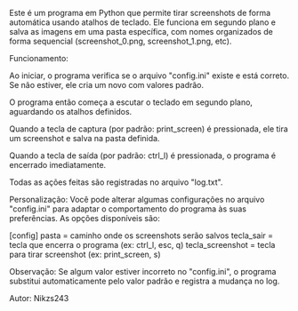 Este é um programa em Python que permite tirar screenshots de forma automática usando atalhos de teclado. 
Ele funciona em segundo plano e salva as imagens em uma pasta específica, com nomes organizados de forma sequencial (screenshot_0.png, screenshot_1.png, etc).

Funcionamento:

Ao iniciar, o programa verifica se o arquivo "config.ini" existe e está correto. Se não estiver, ele cria um novo com valores padrão.

O programa então começa a escutar o teclado em segundo plano, aguardando os atalhos definidos.

Quando a tecla de captura (por padrão: print_screen) é pressionada, ele tira um screenshot e salva na pasta definida.

Quando a tecla de saída (por padrão: ctrl_l) é pressionada, o programa é encerrado imediatamente.

Todas as ações feitas são registradas no arquivo "log.txt".

Personalização:
Você pode alterar algumas configurações no arquivo "config.ini" para adaptar o comportamento do programa às suas preferências. As opções disponíveis são:

[config]
pasta = caminho onde os screenshots serão salvos
tecla_sair = tecla que encerra o programa (ex: ctrl_l, esc, q)
tecla_screenshot = tecla para tirar screenshot (ex: print_screen, s)

Observação:
Se algum valor estiver incorreto no "config.ini", o programa substitui automaticamente pelo valor padrão e registra a mudança no log.

Autor: Nikzs243

